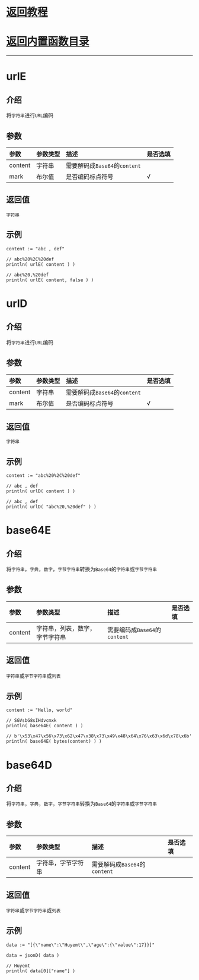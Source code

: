 # [返回教程](../README.md)
# [返回内置函数目录](../builtFunc.md)
***

# urlE
## 介绍
将`字符串`进行`URL`编码
## 参数
| 参数      | 参数类型 | 描述                      | 是否选填 |
|:--------|:-----|:------------------------|:-----|
| content | 字符串  | 需要解码成`Base64`的`content` |      |
| mark    | 布尔值  | 是否编码标点符号                | √    |
## 返回值
`字符串`
## 示例
```bullet
content := "abc , def"

// abc%20%2C%20def
println( urlE( content ) )

// abc%20,%20def
println( urlE( content, false ) )
```

# urlD
## 介绍
将`字符串`进行`URL`编码
## 参数
| 参数      | 参数类型 | 描述                      | 是否选填 |
|:--------|:-----|:------------------------|:-----|
| content | 字符串  | 需要解码成`Base64`的`content` |      |
| mark    | 布尔值  | 是否编码标点符号                | √    |
## 返回值
`字符串`
## 示例
```bullet
content := "abc%20%2C%20def"

// abc , def
println( urlD( content ) )

// abc , def
println( urlD( "abc%20,%20def" ) )
```

# base64E
## 介绍
将`字符串`，`字典`，`数字`，`字节字符串`转换为`Base64`的`字符串`或`字节字符串`
## 参数
| 参数      | 参数类型            | 描述                      | 是否选填 |
|:--------|:----------------|:------------------------|:-----|
| content | 字符串，列表，数字，字节字符串 | 需要编码成`Base64`的`content` |      |
## 返回值
`字符串`或`字节字符串`或`列表`
## 示例
```bullet
content := "Hello, world"

// SGVsbG8sIHdvcmxk
println( base64E( content ) )

// b'\x53\x47\x56\x73\x62\x47\x38\x73\x49\x48\x64\x76\x63\x6d\x78\x6b'
println( base64E( bytes(content) ) )
```

# base64D
## 介绍
将`字符串`，`字典`，`数字`，`字节字符串`转换为`Base64`的`字符串`或`字节字符串`
## 参数
| 参数      | 参数类型      | 描述                      | 是否选填 |
|:--------|:----------|:------------------------|:-----|
| content | 字符串，字节字符串 | 需要解码成`Base64`的`content` |      |
## 返回值
`字符串`或`字节字符串`或`列表`
## 示例
```bullet
data := "[{\"name\":\"Huyemt\",\"age\":{\"value\":17}}]"

data = jsonD( data )

// Huyemt
println( data[0]["name"] )
```